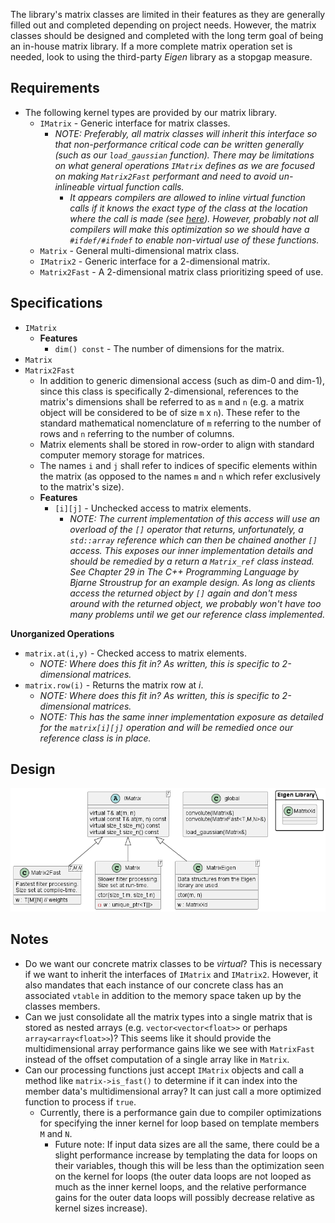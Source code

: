 The library's matrix classes are limited in their features as they are generally filled out
and completed depending on project needs. However, the matrix classes should be designed and
completed with the long term goal of being an in-house matrix library. If a more complete
matrix operation set is needed, look to using the third-party *Eigen* library as a stopgap
measure.


## Requirements
 - The following kernel types are provided by our matrix library.
   - `IMatrix` - Generic interface for matrix classes.
     - *NOTE: Preferably, all matrix classes will inherit this interface so that non-performance
              critical code can be written generally (such as our `load_gaussian` function).
              There may be limitations on what general operations `IMatrix` defines as we are
              focused on making `Matrix2Fast` performant and need to avoid un-inlineable
              virtual function calls.*
       - *It appears compilers are allowed to inline virtual function calls if it knows the
         exact type of the class at the location where the call is made (see [here](http://www.cs.technion.ac.il/users/yechiel/c++-faq/inline-virtuals.html)).
         However, probably not all compilers will make this optimization so we should have a
         `#ifdef/#ifndef` to enable non-virtual use of these functions.*
   - `Matrix` - General multi-dimensional matrix class.
   - `IMatrix2` - Generic interface for a 2-dimensional matrix.
   - `Matrix2Fast` - A 2-dimensional matrix class prioritizing speed of use.
 


## Specifications

 - `IMatrix`
   - **Features**
     - `dim() const` - The number of dimensions for the matrix.
 - `Matrix`
 - `Matrix2Fast`
   - In addition to generic dimensional access (such as dim-0 and dim-1), since this class is
     specifically 2-dimensional, references to the matrix's dimensions shall be referred to as
     `m` and `n` (e.g. a matrix object will be considered to be of size `m` x `n`). These refer
     to the standard mathematical nomenclature of `m` referring to the number of rows and `n`
     referring to the number of columns.
   - Matrix elements shall be stored in row-order to align with standard computer memory
     storage for matrices.
   - The names `i` and `j` shall refer to indices of specific elements within the matrix (as
     opposed to the names `m` and `n` which refer exclusively to the matrix's size).
   - **Features**
     - `[i][j]` - Unchecked access to matrix elements.
       - *NOTE: The current implementation of this access will use an overload of the `[]` operator
            that returns, unfortunately, a `std::array` reference which can then be chained another
            `[]` access. This exposes our inner implementation details and should be remedied by a
            return a `Matrix_ref` class instead. See Chapter 29 in *The C++ Programming Language* by Bjarne
            Stroustrup for an example design. As long as clients access the returned object by
            `[]` again and don't mess around with the returned object, we probably won't have too
            many problems until we get our reference class implemented.*

 **Unorganized Operations**
 - `matrix.at(i,y)` - Checked access to matrix elements.
   - *NOTE: Where does this fit in? As written, this is specific to 2-dimensional matrices.*
 - `matrix.row(i)` - Returns the matrix row at *i*.
   - *NOTE: Where does this fit in? As written, this is specific to 2-dimensional matrices.*
   - *NOTE: This has the same inner implementation exposure as detailed for the `matrix[i][j]`
     operation and will be remedied once our reference class is in place.*
 

## Design

![Matrix Class Hierarchy](matrix_class_hierarchy.png "Matrix Class Hierarchy")


## Notes

 - Do we want our concrete matrix classes to be *virtual*? This is necessary if we want to
   inherit the interfaces of `IMatrix` and `IMatrix2`. However, it also mandates that each
   instance of our concrete class has an associated `vtable` in addition to the memory space
   taken up by the classes members.
 - Can we just consolidate all the matrix types into a single matrix that is stored as nested
   arrays (e.g. `vector<vector<float>>` or perhaps `array<array<float>>`)? This seems like it
   should provide the multidimensional array performance gains like we see with `MatrixFast`
   instead of the offset computation of a single array like in `Matrix`.
 - Can our processing functions just accept `IMatrix` objects and call a method like
   `matrix->is_fast()` to determine if it can index into the member data's multidimensional
   array? It can just call a more optimized function to process if `true`.
   - Currently, there is a performance gain due to compiler optimizations for
     specifying the inner kernel for loop based on template members `M` and `N`.
     - Future note: If input data sizes are all the same, there could be a
       slight performance increase by templating the data for loops on their
       variables, though this will be less than the optimization seen on the
       kernel for loops (the outer data loops are not looped as much as the
       inner kernel loops, and the relative performance gains for the outer
       data loops will possibly decrease relative as kernel sizes increase).
